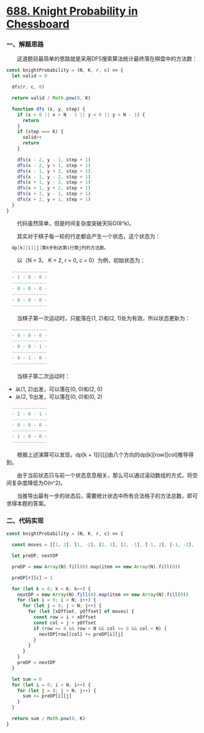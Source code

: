 # [688. Knight Probability in Chessboard](https://leetcode.com/problems/knight-probability-in-chessboard/)

### 一、解题思路

  &emsp;&emsp;这道题目最简单的思路就是采用DFS搜索算法统计最终落在棋盘中的方法数：

```JavaScript
const knightProbability = (N, K, r, c) => {
  let valid = 0

  dfs(r, c, 0)

  return valid / Math.pow(8, K)

  function dfs (x, y, step) {
    if (x < 0 || x > N - 1 || y < 0 || y > N - 1) {
      return
    }
    if (step === K) {
      valid++
      return
    }

    dfs(x - 2, y - 1, step + 1)
    dfs(x - 2, y + 1, step + 1)
    dfs(x - 1, y + 2, step + 1)
    dfs(x - 1, y - 2, step + 1)
    dfs(x + 1, y - 2, step + 1)
    dfs(x + 1, y + 2, step + 1)
    dfs(x + 2, y - 1, step + 1)
    dfs(x + 2, y + 1, step + 1)
  }
}
```

  &emsp;&emsp;代码虽然简单，但是时间复杂度突破天际O(8^k)。

  &emsp;&emsp;其实对于棋子每一轮的行走都会产生一个状态，这个状态为：

```s
  dp[k][i][j]第k步到达第i行第j列的方法数。
```

  &emsp;&emsp;以（N = 3， K = 2, r = 0, c = 0）为例，初始状态为：

```s
  -------------
  - 1 - 0 - 0 -
  -------------
  - 0 - 0 - 0 -
  -------------
  - 0 - 0 - 0 -
  -------------
```

  &emsp;&emsp;当棋子第一次运动时，只能落在(1, 2)和(2, 1)处为有效，所以状态更新为：

```s
  -------------
  - 0 - 0 - 0 -
  -------------
  - 0 - 0 - 1 -
  -------------
  - 0 - 1 - 0 -
  -------------
```

  &emsp;&emsp;当棋子第二次运动时：

  - 从(1, 2)出发，可以落在(0, 0)和(2, 0)
  - 从(2, 1)出发，可以落在(0, 0)和(0, 2)

```s
  -------------
  - 2 - 0 - 1 -
  -------------
  - 0 - 0 - 0 -
  -------------
  - 1 - 0 - 0 -
  -------------
```

  &emsp;&emsp;根据上述演算可以发现，dp[k + 1][i][j]由八个方向的dp[k][row][col]推导得到。
  
  &emsp;&emsp;由于当前状态只与前一个状态息息相关，那么可以通过滚动数组的方式，将空间复杂度降低为O(n^2)。

  &emsp;&emsp;当推导出最有一步的状态后，需要统计状态中所有合法格子的方法总数，即可求得本题的答案。

### 二、代码实现

```JavaScript
const knightProbability = (N, K, r, c) => {

  const moves = [[1, 2], [1, -2], [2, 1], [2, -1], [-1, 2], [-1, -2], [-2, 1], [-2, -1]]

  let preDP, nextDP

  preDP = new Array(N).fill(0).map(item => new Array(N).fill(0))

  preDP[r][c] = 1

  for (let k = 0; k < K; k++) {
    nextDP = new Array(N).fill(0).map(item => new Array(N).fill(0))
    for (let i = 0; i < N; i++) {
      for (let j = 0; j < N; j++) {
        for (let [xOffset, yOffset] of moves) {
          const row = i + xOffset
          const col = j + yOffset
          if (row >= 0 && row < N && col >= 0 && col < N) {
            nextDP[row][col] += preDP[i][j]
          }
        }
      }
    }
    preDP = nextDP
  }

  let sum = 0
  for (let i = 0; i < N; i++) {
    for (let j = 0; j < N; j++) {
      sum += preDP[i][j]
    }
  }

  return sum / Math.pow(8, K)
}
```